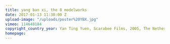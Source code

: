 ```yaml
---
title: yang ban xi, the 8 modelworks
date: 2017-01-13 11:30:00 Z
upload-image: "/uploads/poster%20YBX.jpg"
vimeo: 114648184
copyright_country_year: Yan Ting Yuen, Scarabee Films, 2005, The Netherlands
homepage:
---
```

